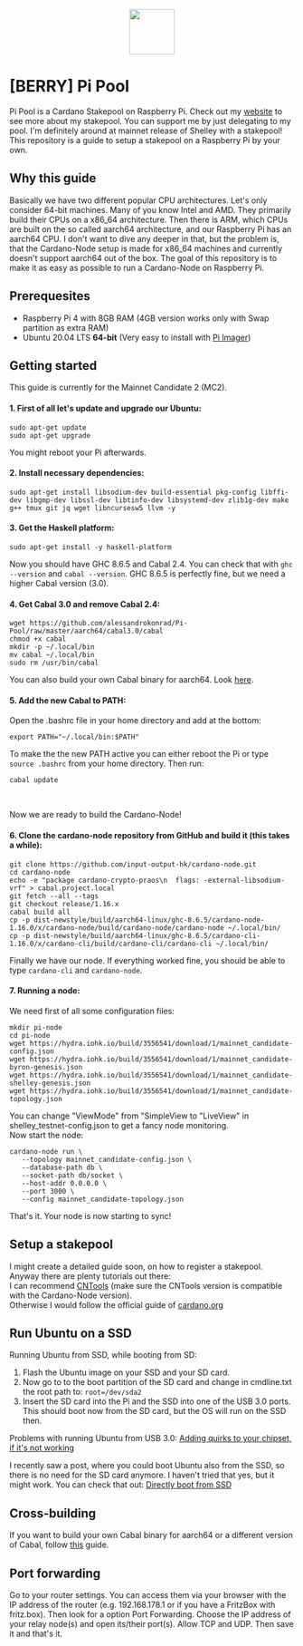 <p align="center"><img width="80px" src="https://github.com/alessandrokonrad/Pi-Pool/blob/master/images/logo.svg"></img></p>

# [BERRY] Pi Pool

Pi Pool is a Cardano Stakepool on Raspberry Pi. Check out my <a href="https://pipool.online">website</a> to see more about my stakepool. You can support me by just delegating to my pool. I'm definitely around at mainnet release of Shelley with a stakepool!<br>
This repository is a guide to setup a stakepool on a Raspberry Pi by your own.

## Why this guide
Basically we have two different popular CPU architectures. Let's only consider 64-bit machines. Many of you know Intel and AMD. They primarily build their CPUs on a x86_64 architecture. Then there is ARM, which CPUs are built on the so called aarch64 architecture, and our Raspberry Pi has an aarch64 CPU. I don't want to dive any deeper in that, but the problem is, that the Cardano-Node setup is made for x86_64 machines and currently doesn't support aarch64 out of the box. The goal of this repository is to make it as easy as possible to run a Cardano-Node on Raspberry Pi.

## Prerequesites

* Raspberry Pi 4 with 8GB RAM (4GB version works only with Swap partition as extra RAM) 
* Ubuntu 20.04 LTS <b>64-bit</b> (Very easy to install with <a href="https://www.raspberrypi.org/downloads/">Pi Imager</a>)

## Getting started

This guide is currently for the Mainnet Candidate 2 (MC2).


#### 1. First of all let's update and upgrade our Ubuntu:
```
sudo apt-get update
sudo apt-get upgrade
```
You might reboot your Pi afterwards.

#### 2. Install necessary dependencies:
```
sudo apt-get install libsodium-dev build-essential pkg-config libffi-dev libgmp-dev libssl-dev libtinfo-dev libsystemd-dev zlib1g-dev make g++ tmux git jq wget libncursesw5 llvm -y

``` 
#### 3. Get the Haskell platform:
```
sudo apt-get install -y haskell-platform
```
Now you should have GHC 8.6.5 and Cabal 2.4. You can check that with <code>ghc --version</code> and <code>cabal --version</code>.
GHC 8.6.5 is perfectly fine, but we need a higher Cabal version (3.0).<br>

#### 4. Get Cabal 3.0 and remove Cabal 2.4:
```
wget https://github.com/alessandrokonrad/Pi-Pool/raw/master/aarch64/cabal3.0/cabal
chmod +x cabal
mkdir -p ~/.local/bin
mv cabal ~/.local/bin
sudo rm /usr/bin/cabal
```
You can also build your own Cabal binary for aarch64. Look <a href="/Crossbuilding.md">here</a>.

#### 5. Add the new Cabal to PATH:

Open the .bashrc file in your home directory and add at the bottom:
```
export PATH="~/.local/bin:$PATH"
```
To make the the new PATH active you can either reboot the Pi or type <code>source .bashrc</code> from your home directory. Then run:
```
cabal update
```
<br>

Now we are ready to build the Cardano-Node!

#### 6. Clone the cardano-node repository from GitHub and build it (this takes a while):
```
git clone https://github.com/input-output-hk/cardano-node.git
cd cardano-node
echo -e "package cardano-crypto-praos\n  flags: -external-libsodium-vrf" > cabal.project.local
git fetch --all --tags
git checkout release/1.16.x
cabal build all
cp -p dist-newstyle/build/aarch64-linux/ghc-8.6.5/cardano-node-1.16.0/x/cardano-node/build/cardano-node/cardano-node ~/.local/bin/
cp -p dist-newstyle/build/aarch64-linux/ghc-8.6.5/cardano-cli-1.16.0/x/cardano-cli/build/cardano-cli/cardano-cli ~/.local/bin/

```
Finally we have our node. If everything worked fine, you should be able to type <code>cardano-cli</code> and <code>cardano-node</code>.

#### 7. Running a node:

We need first of all some configuration files:
```
mkdir pi-node
cd pi-node
wget https://hydra.iohk.io/build/3556541/download/1/mainnet_candidate-config.json
wget https://hydra.iohk.io/build/3556541/download/1/mainnet_candidate-byron-genesis.json
wget https://hydra.iohk.io/build/3556541/download/1/mainnet_candidate-shelley-genesis.json
wget https://hydra.iohk.io/build/3556541/download/1/mainnet_candidate-topology.json

```
You can change "ViewMode" from "SimpleView to "LiveView" in shelley_testnet-config.json to get a fancy node monitoring.<br>
Now start the node:
```
cardano-node run \
   --topology mainnet_candidate-config.json \
   --database-path db \
   --socket-path db/socket \
   --host-addr 0.0.0.0 \
   --port 3000 \
   --config mainnet_candidate-topology.json
```

That's it. Your node is now starting to sync!


## Setup a stakepool
I might create a detailed guide soon, on how to register a stakepool. Anyway there are plenty tutorials out there: <br />
I can recommend <a href="https://cardano-community.github.io/guild-operators/Scripts/cntools.html">CNTools</a> (make sure the CNTools version is compatible with the Cardano-Node version).<br />
Otherwise I would follow the official guide of <a href="https://cardano-foundation-cardano.readthedocs-hosted.com/en/latest/getting-started/stake-pool-operators/index.html">cardano.org</a>

## Run Ubuntu on a SSD
Running Ubuntu from SSD, while booting from SD:

1. Flash the Ubuntu image on your SSD and your SD card.
2. Now go to to the boot partition of the SD card and change in cmdline.txt the root path to: <code>root=/dev/sda2</code>
3. Insert the SD card into the Pi and the SSD into one of the USB 3.0 ports.
This should boot now from the SD card, but the OS will run on the SSD then.


Problems with running Ubuntu from USB 3.0:
<a href="https://jamesachambers.com/raspberry-pi-4-usb-boot-config-guide-for-ssd-flash-drives/">Adding quirks to your chipset, if it's not working</a>

I recently saw a post, where you could boot Ubuntu also from the SSD, so there is no need for the SD card anymore. I haven't tried that yes, but it might work. You can check that out:
<a href="https://www.raspberrypi.org/forums/viewtopic.php?t=278791">Directly boot from SSD</a>

## Cross-building
If you want to build your own Cabal binary for aarch64 or a different version of Cabal, follow <a href="/Crossbuilding.md">this</a> guide.


## Port forwarding
Go to your router settings. You can access them via your browser with the IP address of the router (e.g. 192.168.178.1 or if you have a FritzBox with fritz.box).
Then look for a option Port Forwarding. Choose the IP address of your relay node(s) and open its/their port(s). Allow TCP and UDP. Then save it and that's it.
